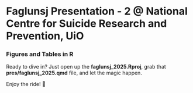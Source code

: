 # Faglunsj Presentation - 2 @ National Centre for Suicide Research and Prevention, UiO

### Figures and Tables in R

Ready to dive in? Just open up the **faglunsj_2025.Rproj**, grab that **pres/faglunsj_2025.qmd** file, and let the magic happen.

Enjoy the ride! 🍒
